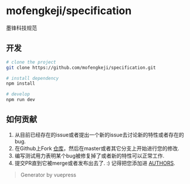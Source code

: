 # mofengkeji/specification
墨锋科技规范

## 开发
```bash
# clone the project
git clone https://github.com/mofengkeji/specification.git

# install dependency
npm install

# develop
npm run dev
```

## 如何贡献

1. 从目前已经存在的issue或者提出一个新的issue去讨论新的特性或者存在的bug.
2. 在Github上Fork [仓库](https://github.com/mofengkeji/specification)，然后在master或者其它分支上开始进行您的修改.
3. 编写测试用力表明某个bug被修复掉了或者新的特性可以正常工作.
4. 提交PR直到它被merge或者发布出去了. :) 记得把您添加进 [AUTHORS](AUTHORS).

> Generator by vuepress